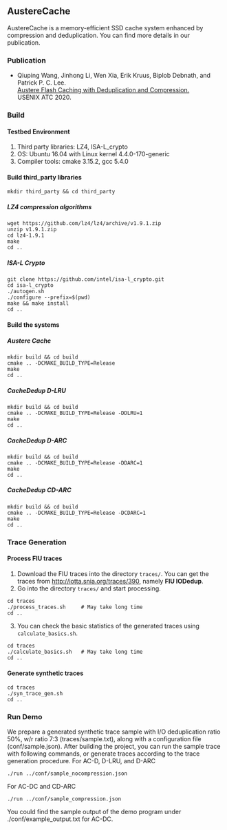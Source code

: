 ## AustereCache
AustereCache is a memory-efficient SSD cache system enhanced by compression and deduplication. You can find more details
in our publication.

### Publication
* Qiuping Wang, Jinhong Li, Wen Xia, Erik Kruus, Biplob Debnath, and Patrick P. C. Lee.  
[Austere Flash Caching with Deduplication and Compression.](https://www.cse.cuhk.edu.hk/~pclee/www/pubs/atc20.pdf)  
USENIX ATC 2020.



### Build
#### Testbed Environment
1. Third party libraries: LZ4, ISA-L_crypto
2. OS: Ubuntu 16.04 with Linux kernel 4.4.0-170-generic
3. Compiler tools: cmake 3.15.2, gcc 5.4.0

#### Build third_party libraries
```
mkdir third_party && cd third_party
```
##### LZ4 compression algorithms
```
wget https://github.com/lz4/lz4/archive/v1.9.1.zip
unzip v1.9.1.zip
cd lz4-1.9.1
make
cd ..
```
##### ISA-L Crypto
```
git clone https://github.com/intel/isa-l_crypto.git
cd isa-l_crypto
./autogen.sh
./configure --prefix=$(pwd)
make && make install
cd ..
```

#### Build the systems
##### Austere Cache
```
mkdir build && cd build
cmake .. -DCMAKE_BUILD_TYPE=Release
make
cd ..
```
##### CacheDedup D-LRU
```
mkdir build && cd build
cmake .. -DCMAKE_BUILD_TYPE=Release -DDLRU=1
make
cd ..
```
##### CacheDedup D-ARC
```
mkdir build && cd build
cmake .. -DCMAKE_BUILD_TYPE=Release -DDARC=1
make
cd ..
```
##### CacheDedup CD-ARC
```
mkdir build && cd build
cmake .. -DCMAKE_BUILD_TYPE=Release -DCDARC=1
make
cd ..
```

### Trace Generation
#### Process FIU traces

1. Download the FIU traces into the directory `traces/`. You can get the traces from http://iotta.snia.org/traces/390, namely **FIU IODedup**.
2. Go into the directory `traces/` and start processing.

```
cd traces
./process_traces.sh     # May take long time
cd ..
```

3. You can check the basic statistics of the generated traces using `calculate_basics.sh`.

```
cd traces
./calculate_basics.sh   # May take long time
cd ..
```

#### Generate synthetic traces

```
cd traces
./syn_trace_gen.sh
cd ..
```

### Run Demo
We prepare a generated synthetic trace sample with I/O deduplication ratio 50%, w/r ratio 7:3 (traces/sample.txt), along with
a configuration file (conf/sample.json).
After building the project, you can run the sample trace with following commands, or generate traces according to
the trace generation procedure.
For AC-D, D-LRU, and D-ARC
```
./run ../conf/sample_nocompression.json
```
For AC-DC and CD-ARC
```
./run ../conf/sample_compression.json
```
You could find the sample output of the demo program under ./conf/example_output.txt for AC-DC.
